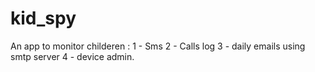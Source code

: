 # kid_spy

An app to monitor childeren :
1 - Sms 
2 - Calls log
3 - daily emails using smtp server
4 - device admin. 


